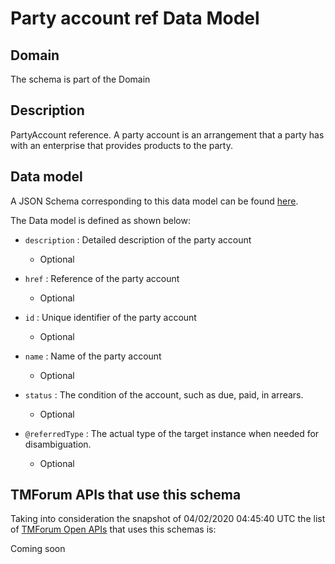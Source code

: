 # Party account ref Data Model

## Domain

The  schema is part of the  Domain

## Description

PartyAccount reference. A party account is an arrangement that a party has with an enterprise that provides products to the party.

## Data model

A JSON Schema corresponding to this data model can be found
[here](https://github.com/tmforum-rand/schemas/blob/candidates/EngagedParty/PartyAccountRef.schema.json).

The Data model is defined as shown below:
- `description` : Detailed description of the party account

  - Optional

- `href` : Reference of the party account

  - Optional

- `id` : Unique identifier of the party account

  - Optional

- `name` : Name of the party account

  - Optional

- `status` : The condition of the account, such as due, paid, in arrears.

  - Optional

- `@referredType` : The actual type of the target instance when needed for disambiguation.

  - Optional





## TMForum APIs that use this schema

Taking into consideration the snapshot of 04/02/2020 04:45:40 UTC the list of [TMForum Open APIs](https://www.tmforum.org/open-apis/) that uses this schemas is:

Coming soon